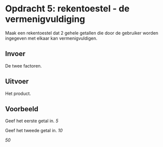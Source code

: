 # Opdracht 5: rekentoestel - de vermenigvuldiging
Maak een rekentoestel dat 2 gehele getallen die door de gebruiker worden ingegeven met elkaar kan vermenigvuldigen.

## Invoer
De twee factoren.

## Uitvoer
Het product.

## Voorbeeld
Geef het eerste getal in. *5*

Geef het tweede getal in. *10*

*50*